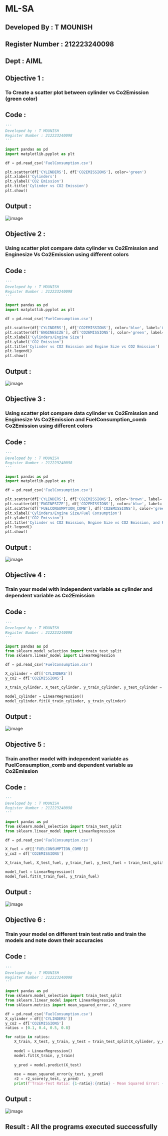# ML-SA
## Developed By : T MOUNISH
## Register Number : 212223240098
## Dept : AIML
## Objective 1 :
### To Create a scatter plot between cylinder vs Co2Emission (green color)
## Code :
```python
'''
Developed by : T MOUNISH
Register Number : 212223240098
'''

import pandas as pd
import matplotlib.pyplot as plt

df = pd.read_csv('FuelConsumption.csv')

plt.scatter(df['CYLINDERS'], df['CO2EMISSIONS'], color='green')
plt.xlabel('Cylinders')
plt.ylabel('CO2 Emission')
plt.title('Cylinder vs CO2 Emission')
plt.show()
```

## Output :
![image](https://github.com/MounishT/ML-SA/assets/138955798/c94a6707-9f30-4bea-ba1d-79476951662c)


## Objective 2 :
### Using scatter plot compare data cylinder vs Co2Emission and Enginesize Vs Co2Emission using different colors
## Code :
```python
'''
Developed by : T MOUNISH
Register Number : 212223240098
'''

import pandas as pd
import matplotlib.pyplot as plt

df = pd.read_csv('FuelConsumption.csv')

plt.scatter(df['CYLINDERS'], df['CO2EMISSIONS'], color='blue', label='Cylinder')
plt.scatter(df['ENGINESIZE'], df['CO2EMISSIONS'], color='green', label='Engine Size')
plt.xlabel('Cylinders/Engine Size')
plt.ylabel('CO2 Emission')
plt.title('Cylinder vs CO2 Emission and Engine Size vs CO2 Emission')
plt.legend()
plt.show()
```

## Output :
![image](https://github.com/MounishT/ML-SA/assets/138955798/88cc2edd-e8d2-4712-a9f7-da4608a8fa42)


## Objective 3 :
### Using scatter plot compare data cylinder vs Co2Emission and Enginesize Vs Co2Emission and FuelConsumption_comb Co2Emission using different colors
## Code :
```python
'''
Developed by : T MOUNISH
Register Number : 212223240098
'''

import pandas as pd
import matplotlib.pyplot as plt

df = pd.read_csv('FuelConsumption.csv')

plt.scatter(df['CYLINDERS'], df['CO2EMISSIONS'], color='brown', label='Cylinder')
plt.scatter(df['ENGINESIZE'], df['CO2EMISSIONS'], color='blue', label='Engine Size')
plt.scatter(df['FUELCONSUMPTION_COMB'], df['CO2EMISSIONS'], color='green', label='Fuel Consumption')
plt.xlabel('Cylinders/Engine Size/Fuel Consumption')
plt.ylabel('CO2 Emission')
plt.title('Cylinder vs CO2 Emission, Engine Size vs CO2 Emission, and Fuel Consumption vs CO2 Emission')
plt.legend()
plt.show()
```

## Output :
![image](https://github.com/MounishT/ML-SA/assets/138955798/da602f3b-a09e-4303-83ef-e3ce0e84804f)

## Objective 4 :
### Train your model with independent variable as cylinder and dependent variable as Co2Emission
## Code :
```python
'''
Developed by : T MOUNISH
Register Number : 212223240098
'''

import pandas as pd
from sklearn.model_selection import train_test_split
from sklearn.linear_model import LinearRegression

df = pd.read_csv('FuelConsumption.csv')

X_cylinder = df[['CYLINDERS']]
y_co2 = df['CO2EMISSIONS']

X_train_cylinder, X_test_cylinder, y_train_cylinder, y_test_cylinder = train_test_split(X_cylinder, y_co2, test_size=0.2, random_state=42)

model_cylinder = LinearRegression()
model_cylinder.fit(X_train_cylinder, y_train_cylinder)

```

## Output :
![image](https://github.com/MounishT/ML-SA/assets/138955798/f05d16f9-2695-407a-af28-1d356613f4e9)


## Objective 5 :
### Train another model with independent variable as FuelConsumption_comb and dependent variable as Co2Emission
## Code :
```python
'''
Developed by : T MOUNISH
Register Number : 212223240098
'''

import pandas as pd
from sklearn.model_selection import train_test_split
from sklearn.linear_model import LinearRegression

df = pd.read_csv('FuelConsumption.csv')

X_fuel = df[['FUELCONSUMPTION_COMB']]
y_co2 = df['CO2EMISSIONS']

X_train_fuel, X_test_fuel, y_train_fuel, y_test_fuel = train_test_split(X_fuel, y_co2, test_size=0.2, random_state=42)

model_fuel = LinearRegression()
model_fuel.fit(X_train_fuel, y_train_fuel)
```

## Output :
![image](https://github.com/Madhavareddy09/ML-WORKSHOP/assets/145742470/b288397e-20d2-41d2-b61d-b89f4434fcb0)

## Objective 6 :
### Train your model on different train test ratio and train the models and note down their accuracies
## Code :
```python
'''
Developed by : T MOUNISH
Register Number : 212223240098
'''

import pandas as pd
from sklearn.model_selection import train_test_split
from sklearn.linear_model import LinearRegression
from sklearn.metrics import mean_squared_error, r2_score

df = pd.read_csv('FuelConsumption.csv')
X_cylinder = df[['CYLINDERS']]
y_co2 = df['CO2EMISSIONS']
ratios = [0.1, 0.4, 0.5, 0.8]

for ratio in ratios:
    X_train, X_test, y_train, y_test = train_test_split(X_cylinder, y_co2, test_size=ratio, random_state=42)
    
    model = LinearRegression()
    model.fit(X_train, y_train)
    
    y_pred = model.predict(X_test)
    
    mse = mean_squared_error(y_test, y_pred)
    r2 = r2_score(y_test, y_pred)
    print(f'Train-Test Ratio: {1-ratio}:{ratio} - Mean Squared Error: {mse:.2f}, R-squared: {r2:.2f}')
```

## Output :
![image](https://github.com/MounishT/ML-SA/assets/138955798/b720ee13-b637-4c36-b2c8-8d670d97eb4f)



## Result : All the programs executed successfully
